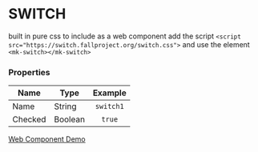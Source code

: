 # SWITCH

built in pure css
to include as a web component add the script `<script src="https://switch.fallproject.org/switch.css">`
and use the element `<mk-switch></mk-switch>`

### Properties

| **Name** | **Type** | **Example** |
| -------- | -------- | :---------: |
| Name     |  String  |  `switch1`  |
| Checked  | Boolean  |   `true`    |

[Web Component Demo](switch.fallproject.org/switch.lit.html)